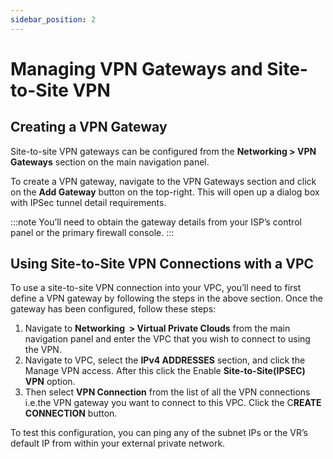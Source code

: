 ```yaml
---
sidebar_position: 2
---
```

# Managing VPN Gateways and Site-to-Site VPN

## Creating a VPN Gateway

Site-to-site VPN gateways can be configured from the **Networking > VPN Gateways** section on the main navigation panel.

To create a VPN gateway, navigate to the VPN Gateways section and click on the **Add Gateway** button on the top-right. This will open up a dialog box with IPSec tunnel detail requirements.

:::note
 You’ll need to obtain the gateway details from your ISP’s control panel or the primary firewall console.
 :::
## Using Site-to-Site VPN Connections with a VPC

To use a site-to-site VPN connection into your VPC, you’ll need to first define a VPN gateway by following the steps in the above section. Once the gateway has been configured, follow these steps:

1. Navigate to **Networking  > Virtual Private Clouds** from the main navigation panel and enter the VPC that you wish to connect to using the VPN.
2. Navigate to VPC, select the **IPv4 ADDRESSES** section, and click the Manage VPN access. After this click the Enable **Site-to-Site(IPSEC) VPN** option.
3. Then select **VPN Connection** from the list of all the VPN connections i.e.the VPN gateway you want to connect to this VPC. Click the C**REATE CONNECTION** button.

To test this configuration, you can ping any of the subnet IPs or the VR’s default IP from within your external private network.


